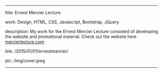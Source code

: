 ---

title: Ernest Mercier Lecture

work: Design, HTML, CSS, Javascript, Bootstrap, JQuery

description: My work for the Ernest Mercier Lecture consisted of developing the website and promotional material. Check out the website here <a href="http://mercierlecture.com/">mercierlecture.com</a>

link: /2015/01/01/ernestmercier/

pic:  /img/cover.jpeg

---
